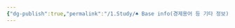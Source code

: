 ```yaml
---
{"dg-publish":true,"permalink":"/1.Study/♠ Base info(경제용어 등 기타 정보)/기타/계절,월/1월/","created":"2024-11-20T21:02:30.046+09:00","updated":"2025-06-03T20:07:22.405+09:00"}
---
```


